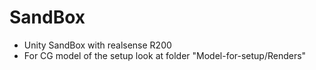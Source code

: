 # SandBox
- Unity SandBox with realsense R200
- For CG model of the setup look at folder "Model\-for\-setup\/Renders"
